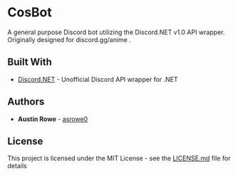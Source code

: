 # CosBot

A general purpose Discord bot utilizing the Discord.NET v1.0 API wrapper. Originally designed for discord.gg/anime .

## Built With

* [Discord.NET](https://github.com/RogueException/Discord.Net) - Unofficial Discord API wrapper for .NET


## Authors

* **Austin Rowe** - [asrowe0](https://github.com/asrowe0)

## License

This project is licensed under the MIT License - see the [LICENSE.md](LICENSE.md) file for details
